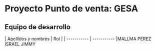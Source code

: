 # Proyecto Punto de venta: GESA
## Equipo de desarrollo
| Apellidos y nombres | Rol |
| ----------- | ----------- |MALLMA PEREZ ISRAEL JIMMY

